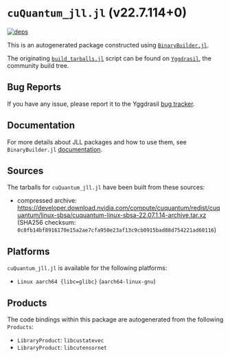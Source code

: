 # `cuQuantum_jll.jl` (v22.7.114+0)

[![deps](https://juliahub.com/docs/cuQuantum_jll/deps.svg)](https://juliahub.com/ui/Packages/cuQuantum_jll/jdwEh?page=2)

This is an autogenerated package constructed using [`BinaryBuilder.jl`](https://github.com/JuliaPackaging/BinaryBuilder.jl).

The originating [`build_tarballs.jl`](https://github.com/JuliaPackaging/Yggdrasil/blob/3c9bc6ec7eaa58092353aaf4c9877c0af7d1fbe4/C/cuQuantum/build_tarballs.jl) script can be found on [`Yggdrasil`](https://github.com/JuliaPackaging/Yggdrasil/), the community build tree.

## Bug Reports

If you have any issue, please report it to the Yggdrasil [bug tracker](https://github.com/JuliaPackaging/Yggdrasil/issues).

## Documentation

For more details about JLL packages and how to use them, see `BinaryBuilder.jl` [documentation](https://docs.binarybuilder.org/stable/jll/).

## Sources

The tarballs for `cuQuantum_jll.jl` have been built from these sources:

* compressed archive: https://developer.download.nvidia.com/compute/cuquantum/redist/cuquantum/linux-sbsa/cuquantum-linux-sbsa-22.07.1.14-archive.tar.xz (SHA256 checksum: `0c8fb14bf8916170e15a2ae7cfa950e23af13c9cb0915bad88d754221ad60116`)

## Platforms

`cuQuantum_jll.jl` is available for the following platforms:

* `Linux aarch64 {libc=glibc}` (`aarch64-linux-gnu`)

## Products

The code bindings within this package are autogenerated from the following `Products`:

* `LibraryProduct`: `libcustatevec`
* `LibraryProduct`: `libcutensornet`
